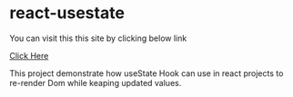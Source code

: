 # react-usestate

You can visit this this site by clicking below link

[Click Here](https://react-usestate-examples.netlify.app)

This project demonstrate how useState Hook can use in react projects to re-render Dom while keaping updated values.
